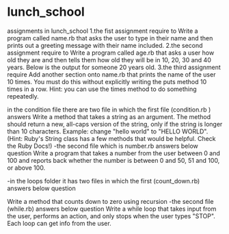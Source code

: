 # lunch_school
assignments in lunch_school
1.the fist assignment require to Write a program called name.rb that asks the user to type in their name and then prints out a greeting message with their name included.
2.the second assignment require to Write a program called age.rb that asks a user how old they are and then tells them how old they will be in 10, 20, 30 and 40 years. Below is the output for someone 20 years old.
3.the third assignment require Add another section onto name.rb that prints the name of the user 10 times. You must do this without explicitly writing the puts method 10 times in a row. Hint: you can use the times method to do something repeatedly.

in the condition file there are two file in which the first file (condition.rb ) answers 
Write a method that takes a string as an argument. 
The method should return a new, all-caps version of the string,
only if the string is longer than 10 characters. Example: change "hello world" to "HELLO WORLD".
(Hint: Ruby's String class has a few methods that would be helpful.
 Check the Ruby Docs!)
-the second file which is number.rb answers below question
Write a program that takes a number from the user between 0 and 100 and reports back whether the number is between 0 and 50, 51 and 100, or above 100.

-in the loops folder it has two files in which the first (count_down.rb) answers below question

Write a method that counts down to zero using recursion
-the second file (while.rb) answers below question
Write a while loop that takes input from the user, performs an action, and only stops when the user types "STOP". Each loop can get info from the user.
